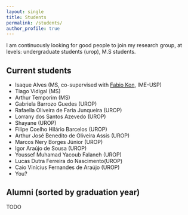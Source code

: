 ```yaml
---
layout: single
title: Students
permalink: /students/
author_profile: true
---
```


I am continuously looking for good people to join my research group, at levels: undergraduate students (urop), M.S students. 

## Current students

- Isaque Alves (MS, co-supervised with [Fabio Kon](https://www.ime.usp.br/~kon/), IME-USP)
- Tiago Vidigal (MS)
- Arthur Temporim (MS)
- Gabriela Barrozo Guedes (UROP)
- Rafaella Oliveira de Faria Junqueira (UROP)
- Lorrany dos Santos Azevedo (UROP)
- Shayane (UROP)
- Filipe Coelho Hilário Barcelos (UROP)
- Arthur José Benedito de Oliveira Assis (UROP)
- Marcos Nery Borges Júnior (UROP)
- Igor Araújo de Sousa (UROP)
- Youssef Muhamad Yacoub Falaneh (UROP)
- Lucas Dutra Ferreira do Nascimento(UROP)
- Caio Vinícius Fernandes de Araújo (UROP)
- You?

## Alumni (sorted by graduation year)

TODO

